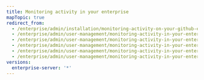 ```yaml
---
title: Monitoring activity in your enterprise
mapTopic: true
redirect_from:
  - /enterprise/admin/installation/monitoring-activity-on-your-github-enterprise-server-instance
  - /enterprise/admin/user-management/monitoring-activity-in-your-enterprise
  - /enterprise/admin/user-management/monitoring-activity-in-your-enterprise
  - /enterprise/admin/user-management/monitoring-activity-in-your-enterprise
  - /enterprise/admin/user-management/monitoring-activity-in-your-enterprise
  - /enterprise/admin/user-management/monitoring-activity-in-your-enterprise
versions:
  enterprise-server: '*'
---
```


